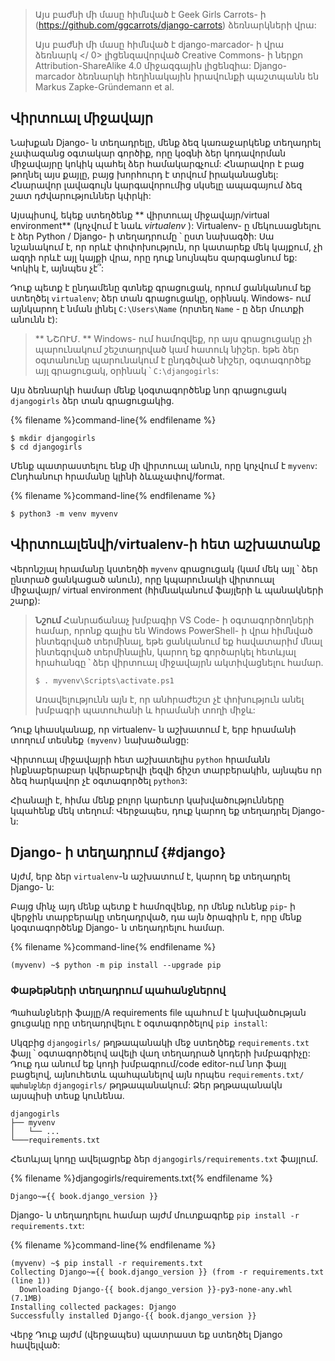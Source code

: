 > Այս բաժնի մի մասը հիմնված է Geek Girls Carrots- ի (https://github.com/ggcarrots/django-carrots) ձեռնարկների վրա:
> 
> Այս բաժնի մի մասը հիմնված է  django-marcador- ի վրա ձեռնարկ </ 0> լիցենզավորված Creative Commons- ի ներքո Attribution-ShareAlike 4.0 միջազգային լիցենզիա: Django-marcador ձեռնարկի հեղինակային իրավունքի պաշտպանն են Markus Zapke-Gründemann et al.</p> </blockquote> 
> 
> ## Վիրտուալ միջավայր
> 
> Նախքան Django- ն տեղադրելը, մենք ձեզ կառաջարկենք տեղադրել չափազանց օգտակար գործիք, որը կօգնի ձեր կոդավորման միջավայրը կոկիկ պահել ձեր համակարգչում: Հնարավոր է բաց թողնել այս քայլը, բայց խորհուրդ է տրվում իրականացնել: Հնարավոր լավագույն կարգավորումից սկսելը ապագայում ձեզ շատ դժվարություններ կփրկի:
> 
> Այսպիսով, եկեք ստեղծենք ** վիրտուալ միջավայր/virtual environment** (կոչվում է նաև *virtualenv* ): Virtualenv- ը մեկուսացնելու է ձեր Python / Django- ի տեղադրումը ՝ ըստ նախագծի: Սա նշանակում է, որ որևէ փոփոխություն, որ կատարեք մեկ կայքում, չի ազդի որևէ այլ կայքի վրա, որը դուք նույնպես զարգացնում եք: Կոկիկ է, այնպես չէ՞:
> 
> Դուք պետք է ընդամենը գտնեք գրացուցակ, որում ցանկանում եք ստեղծել `virtualenv`; ձեր տան գրացուցակը, օրինակ. Windows- ում այն ​​կարող է նման լինել `C:\Users\Name` (որտեղ ` Name ` - ը ձեր մուտքի անունն է):
> 
> > ** ՆՇՈՒՄ. ** Windows- ում համոզվեք, որ այս գրացուցակը չի պարունակում շեշտադրված կամ հատուկ նիշեր. եթե ձեր օգտանունը պարունակում է ընդգծված նիշեր, օգտագործեք այլ գրացուցակ, օրինակ ՝ `C:\djangogirls`:
> 
> Այս ձեռնարկի համար մենք կօգտագործենք նոր գրացուցակ ` djangogirls ` ձեր տան գրացուցակից.
> 
> {% filename %}command-line{% endfilename %}
> 
>     $ mkdir djangogirls
>     $ cd djangogirls
>     
> 
> Մենք պատրաստելու ենք մի վիրտուալ անուն, որը կոչվում է ` myvenv `: Ընդհանուր հրամանը կլինի ձևաչափով/format.
> 
> {% filename %}command-line{% endfilename %}
> 
>     $ python3 -m venv myvenv
>     
> 
> <!--sec data-title="Virtual environment: Windows" data-id="virtualenv_installation_windows"
data-collapse=true ces-->
> 
> Նոր `virtualenv` ստեղծելու համար հարկավոր է բացել հրամանի տողը և գործարկել `python -m venv myvenv`: Դա կունենա այսպիսի տեսք.
> 
> {% filename %}command-line{% endfilename %}
> 
>     C:\Users\Name\djangogirls> python -m venv myvenv
>     
> 
> Որտեղ ` myvenv ` - ը ձեր `virtualenv` անունն է: Կարող եք օգտագործել ցանկացած այլ անուն, բայց հավատարիմ մնացեք փոքրատառերին և մի օգտագործեք բացատներ, շեշտադրումներ կամ հատուկ նիշեր: Լավ է նաև, որ անունը կարճ մնա. Դուք դեռ շատ կանդրադառնաք դրան:
> 
> <!--endsec-->
> 
> <!--sec data-title="Virtual environment: Linux and OS X" data-id="virtualenv_installation_linuxosx"
data-collapse=true ces-->
> 
> Մենք կարող ենք ստեղծել ` virtualenv ` ինչպես Linux- ի, այնպես էլ OS X- ի վրա ՝ գործարկելով `python3 -m venv myvenv`: Դա կունենա այսպիսի տեսք.
> 
> {% filename %}command-line{% endfilename %}
> 
>     $ python3 -m venv myvenv
>     
> 
> ` myvenv ` - ը ձեր `virtualenv` անունն է: Կարող եք օգտագործել ցանկացած այլ անուն, բայց հավատարիմ մնացեք փոքրատառերին և բացատներ մի օգտագործեք: Լավ է նաև, որ անունը կարճ մնա. Դուք դեռ շատ կանդրադառնաք դրան:
> 
> > ** ՆՇՈՒՄ. ** Debian / Ubuntu- ի որոշ տարբերակների վրա կարող եք ստանալ հետևյալ սխալը.
> > 
> > {% filename %}command-line{% endfilename %}
> > 
> >     Վիրտուալ միջավայրը հաջողությամբ չի ստեղծվել, քանի որ ensurepip- ը հասանելի չէ:  Debian / Ubuntu համակարգերում անհրաժեշտ է տեղադրել python3-venv փաթեթը ՝ օգտագործելով հետևյալ հրամանը:
> >        apt install python3-venv
> >     Հնարավոր է, որ ձեզ հարկավոր է օգտագործել sudo(սուդո) այդ հրահանգով:
> >       Python3-venv փաթեթը տեղադրելուց հետո վերստեղծեք ձեր virtual environment (վիրտուալ միջավայր)-ը:
> >     
> > 
> > Այս դեպքում հետևեք վերը նշված հրահանգներին և տեղադրեք ` python3-venv ` փաթեթը. {% filename %}command-line{% endfilename %}
> > 
> >     $ sudo apt install python3-venv
> >     
> > 
> > ** ՆՇՈՒՄ. ** Debian / Ubuntu- ի որոշ տարբերակներում վիրտուալ միջավայր նախաձեռնելիս այն տալիս է հետևյալ սխալը.
> > 
> > {% filename %}command-line{% endfilename %}
> > 
> >     Error: Command '['/home/eddie/Slask/tmp/venv/bin/python3', '-Im', 'ensurepip', '--upgrade', '--default-pip']' returned non-zero exit status 1
> >     
> > 
> > Այս խնդրը շրջանցելու համար օգտագործեք ` virtualenv ` հրամանը:
> > 
> > {% filename %}command-line{% endfilename %}
> > 
> >     $ sudo apt install python-virtualenv
> >     $ virtualenv --python=python{{ book.py_version }} myvenv
> >     
> > 
> > **Նշում** Եթե նման սխալ եք ստանում
> > 
> > {% filename %}command-line{% endfilename %}
> > 
> >     E: Unable to locate package python3-venv
> >     
> > 
> > փոխարենը բաց թող
> > 
> > {% filename %}command-line{% endfilename %}
> > 
> >     sudo apt install python{{ book.py_version }}-venv
> >     
> 
> <!--endsec-->
> 
> ## Վիրտուալենվի/virtualenv-ի հետ աշխատանք
> 
> Վերոնշյալ հրամանը կստեղծի ` myvenv ` գրացուցակ (կամ մեկ այլ ՝ ձեր ընտրած ցանկացած անուն), որը կպարունակի վիրտուալ միջավայր/ virtual environment (հիմնականում ֆայլերի և պանակների շարք):
> 
> <!--sec data-title="Working with virtualenv: Windows" data-id="virtualenv_windows"
data-collapse=true ces-->
> 
> Սկսեք ձեր վիրտուալ միջավայրը/virtual environment-ը `գործարկելով.
> 
> {% filename %}command-line{% endfilename %}
> 
>     C:\Users\Name\djangogirls> myvenv\Scripts\activate
>     
> 
> > ** Նշում. ** Windows 10-ի դեպքում Windows PowerShell- ում կարող է ստացվել սխալի հաղորդագրություն, որում ասվում է, որ `execution of scripts is disabled on this system/սցենարը անջատված է այս համակարգում` Այս դեպքում բացեք մեկ այլ Windows PowerShell «Գործարկեք որպես ադմինիստրատոր»/"Run as Administrator" տարբերակով: Դրանից հետո փորձեք մուտքագրել հետևյալ հրամանը ՝ նախքան ձեր վիրտուալ միջավայրի/virtual environment-ի սկսելը.
> > 
> > {% filename %}command-line{% endfilename %}
> > 
> >     C:\WINDOWS\system32> Set-ExecutionPolicy -ExecutionPolicy RemoteSigned
> >         Execution Policy Change
> >         The execution policy helps protect you from scripts that you do not trust. Changing the execution policy might expose you to the security risks described in the about_Execution_Policies help topic at http://go.microsoft.com/fwlink/?LinkID=135170. Do you want to change the execution policy? [Y] Yes  [A] Yes to All  [N] No  [L] No to All  [S] Suspend  [?] Help (default is "N"): A
> >     
> 
> <!-- (This comment separates the two blockquote blocks, so that GitBook and Crowdin don't merge them into a single block.) -->
> 
> > **Նշում** Հանրաճանաչ խմբագիր VS Code- ի օգտագործողների համար, որոնք գալիս են Windows PowerShell- ի վրա հիմնված ինտեգրված տերմինալ, եթե ցանկանում եք հավատարիմ մնալ ինտեգրված տերմինալին, կարող եք գործարկել հետևյալ հրահանգը ՝ ձեր վիրտուալ միջավայրն ակտիվացնելու համար.
> > 
> >     $ . myvenv\Scripts\activate.ps1
> >     
> > 
> > Առավելությունն այն է, որ անհրաժեշտ չէ փոխություն անել խմբագրի պատուհանի և հրամանի տողի միջև:
> 
> <!--endsec-->
> 
> <!--sec data-title="Working with virtualenv: Linux and OS X" data-id="virtualenv_linuxosx"
data-collapse=true ces-->
> 
> Սկսեք ձեր վիրտուալ միջավայրը/virtual environment-ը `գործարկելով.
> 
> {% filename %}command-line{% endfilename %}
> 
>     $ source myvenv/bin/activate
>     
> 
> Մի մոռացեք ` myvenv ` -ը փոխարինել ձեր ընտրած ` virtualenv ` անունով:
> 
> > **Նշում**երբեմն `source/աղբյուրը` կարող է անհասանելի լինել: Այդ դեպքում օգտագործեք հետևյալ մեթոդը.
> > 
> > {% filename %}command-line{% endfilename %}
> > 
> >     $ . myvenv/bin/activate
> >     
> 
> <!--endsec-->
> 
> Դուք կհասկանաք, որ virtualenv- ն աշխատում է, երբ հրամանի տողում տեսնեք `(myvenv)` նախածանցը:
> 
> Վիրտուալ միջավայրի հետ աշխատելիս ` python ` հրամանն ինքնաբերաբար կվերաբերվի լեզվի ճիշտ տարբերակին, այնպես որ ձեզ հարկավոր չէ օգտագործել ` python3 `: 
> 
> Հիանալի է, հիմա մենք բոլոր կարեւոր կախվածությունները կպահենք մեկ տեղում: Վերջապես, դուք կարող եք տեղադրել Django- ն:
> 
> ## Django- ի տեղադրում {#django}
> 
> Այժմ, երբ ձեր `virtualenv`-ն աշխատում է, կարող եք տեղադրել Django- ն:
> 
> Բայց մինչ այդ մենք պետք է համոզվենք, որ մենք ունենք `pip`- ի վերջին տարբերակը տեղադրված, դա այն ծրագիրն է, որը մենք կօգտագործենք Django- ն տեղադրելու համար.
> 
> {% filename %}command-line{% endfilename %}
> 
>     (myvenv) ~$ python -m pip install --upgrade pip
>     
> 
> ### Փաթեթների տեղադրում պահանջներով
> 
> Պահանջների ֆայլը/A requirements file պահում է կախվածության ցուցակը որը տեղադրվելու է օգտագործելով `pip install`:
> 
> Սկզբից ` djangogirls/ ` թղթապանակի մեջ ստեղծեք ` requirements.txt ` ֆայլ ՝ օգտագործելով ավելի վաղ տեղադրած կոդերի խմբագրիչը: Դուք դա անում եք կոդի խմբագրում/code editor-ում նոր ֆայլ բացելով, այնուհետև պահպանելով այն որպես `requirements.txt/ պահանջներ` `djangogirls/` թղթապանակում: Ձեր թղթապանակն այսպիսի տեսք կունենա.
> 
>     djangogirls
>     ├── myvenv
>     │   └── ...
>     └───requirements.txt
>     
> 
> Հետևյալ կոդը ավելացրեք ձեր `djangogirls/requirements.txt` ֆայլում.
> 
> {% filename %}djangogirls/requirements.txt{% endfilename %}
> 
>     Django~={{ book.django_version }}
>     
> 
> Django- ն տեղադրելու համար այժմ մուտքագրեք `pip install -r requirements.txt`:
> 
> {% filename %}command-line{% endfilename %}
> 
>     (myvenv) ~$ pip install -r requirements.txt
>     Collecting Django~={{ book.django_version }} (from -r requirements.txt (line 1))
>       Downloading Django-{{ book.django_version }}-py3-none-any.whl (7.1MB)
>     Installing collected packages: Django
>     Successfully installed Django-{{ book.django_version }}
>     
> 
> <!--sec data-title="Installing Django: Windows" data-id="django_err_windows"
data-collapse=true ces-->
> 
> > Եթե ​​Windows- ում pip գործարկելիս սխալ եք ստացել, ստուգեք, որ նախագծի գրացուցակը չի պարունակում հեռավորություններ կամ հատուկ նիշեր (օրինակ, `C:\Users\User Name\djangogirls`): Եթե ​​սա է խնդիրը, ապա խնդրում ենք ձեր նախագիծը տեղափոխել մեկ այլ վայր, որի հասցեն չի պարունակի բացատներ և հատուկ նիշեր (խորհուրդ ենք տալիս ՝ `C:\djangogirls`): Նոր գրացուցակում ստեղծեք նոր virtualenv, այնուհետև ջնջեք հինը և կրկնեք վերը նշված հրահանգները: (Virtualenv գրացուցակի տեղափոխումը չի գործի, քանի որ virtualenv- ն օգտագործում է բացարձակ ուղիներ):
> 
> <!--endsec-->
> 
> <!--sec data-title="Installing Django: Windows 8 and Windows 10" data-id="django_err_windows8and10"
data-collapse=true ces-->
> 
> > Հրամանի տողը կարող է սառեցնել Django- ն տեղադրելու փորձից հետո: Եթե ​​դա տեղի ունենա, ապա վերը նշված հրամանի փոխարեն օգտագործեք այս մեկը.
> > 
> > {% filename %}command-line{% endfilename %}
> > 
> >     C:\Users\Name\djangogirls> python -m pip install -r requirements.txt
> >     
> 
> <!--endsec-->
> 
> <!--sec data-title="Installing Django: Linux" data-id="django_err_linux"
data-collapse=true ces-->
> 
> > Եթե ​​Ubuntu 12.04-ին pip զանգահարելիս սխալի եք հանդիպում, գործարկեք `python -m pip install -U --force-reinstall pip` ՝ վիրտուալում pip- ի տեղադրումն ամրագրելու համար: 
> 
> <!--endsec-->
> 
> Վերջ Դուք այժմ (վերջապես) պատրաստ եք ստեղծել Django հավելված: